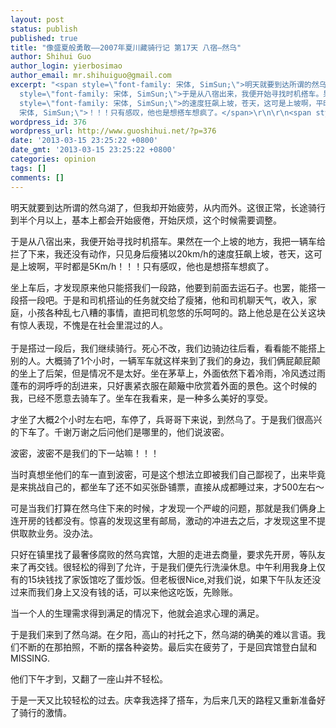 ```yaml
---
layout: post
status: publish
published: true
title: "像盛夏般勇敢——2007年夏川藏骑行记 第17天 八宿—然乌"
author: Shihui Guo
author_login: yierbosimao
author_email: mr.shihuiguo@gmail.com
excerpt: "<span style=\"font-family: 宋体, SimSun;\">明天就要到达所谓的然乌湖了，但我却开始疲劳，从内而外。这很正常，长途骑行到半个月以上，基本上都会开始疲倦，开始厌烦，这个时候需要调整。</span>\r\n\r\n<span
  style=\"font-family: 宋体, SimSun;\">于是从八宿出来，我便开始寻找时机搭车。果然在一个上坡的地方，我把一辆车给拦了下来，我还没有动作，只见身后瘦猪以</span>20km/h<span
  style=\"font-family: 宋体, SimSun;\">的速度狂飙上坡，苍天，这可是上坡啊，平时都是</span>5Km/h<span style=\"font-family:
  宋体, SimSun;\">！！！只有感叹，他也是想搭车想疯了。</span>\r\n\r\n<span style=\"font-family: 宋体, SimSun;\">坐上车后，才发现原来他只能搭我们一段路，他要到前面去运石子。也罢，能搭一段搭一段吧。于是和司机搭讪的任务就交给了瘦猪，他和司机聊天气，收入，家庭，小孩各种乱七八糟的事情，直把司机忽悠的乐呵呵的。路上他总是在公关这块有惊人表现，不愧是在社会里混过的人。</span>\r\n"
wordpress_id: 376
wordpress_url: http://www.guoshihui.net/?p=376
date: '2013-03-15 23:25:22 +0800'
date_gmt: '2013-03-15 23:25:22 +0800'
categories: opinion
tags: []
comments: []
---
```

<p><span style="font-family: 宋体, SimSun;">明天就要到达所谓的然乌湖了，但我却开始疲劳，从内而外。这很正常，长途骑行到半个月以上，基本上都会开始疲倦，开始厌烦，这个时候需要调整。</span></p>
<p><span style="font-family: 宋体, SimSun;">于是从八宿出来，我便开始寻找时机搭车。果然在一个上坡的地方，我把一辆车给拦了下来，我还没有动作，只见身后瘦猪以</span>20km/h<span style="font-family: 宋体, SimSun;">的速度狂飙上坡，苍天，这可是上坡啊，平时都是</span>5Km/h<span style="font-family: 宋体, SimSun;">！！！只有感叹，他也是想搭车想疯了。</span></p>
<p><span style="font-family: 宋体, SimSun;">坐上车后，才发现原来他只能搭我们一段路，他要到前面去运石子。也罢，能搭一段搭一段吧。于是和司机搭讪的任务就交给了瘦猪，他和司机聊天气，收入，家庭，小孩各种乱七八糟的事情，直把司机忽悠的乐呵呵的。路上他总是在公关这块有惊人表现，不愧是在社会里混过的人。</span><br />
<a id="more"></a><a id="more-376"></a><br />
<span style="font-family: 宋体, SimSun;">于是搭过一段后，我们继续骑行。死心不改，我们边骑边往后看，看看能不能搭上别的人。大概骑了</span>1<span style="font-family: 宋体, SimSun;">个小时，一辆军车就这样来到了我们的身边，我们俩屁颠屁颠的坐上了后架，但是情况不是太好。坐在茅草上，外面依然下着冷雨，冷风透过雨蓬布的洞呼呼的刮进来，只好裹紧衣服在颠簸中欣赏着外面的景色。这个时候的我，已经不愿意去骑车了。坐车在我看来，是一种多么美好的享受。</span></p>
<p><span style="font-family: 宋体, SimSun;">才坐了大概</span>2<span style="font-family: 宋体, SimSun;">个小时左右吧，车停了，兵哥哥下来说，到然乌了。于是我们很高兴的下车了。千谢万谢之后问他们是哪里的，他们说波密。</span></p>
<p><span style="font-family: 宋体, SimSun;">波密，波密不是我们的下一站嘛！！！</span></p>
<p><span style="font-family: 宋体, SimSun;">当时真想坐他们的车一直到波密，可是这个想法立即被我们自己鄙视了，出来毕竟是来挑战自己的，都坐车了还不如买张卧铺票，直接从成都睡过来，才</span>500<span style="font-family: 宋体, SimSun;">左右～</span></p>
<p><span style="font-family: 宋体, SimSun;">可是当我们打算在然乌住下来的时候，才发现一个严峻的问题，那就是我们俩身上连开房的钱都没有。惊喜的发现这里有邮局，激动的冲进去之后，才发现这里不提供取款业务。没办法。</span></p>
<p><span style="font-family: 宋体, SimSun;">只好在镇里找了最奢侈腐败的然乌宾馆，大胆的走进去商量，要求先开房，等队友来了再交钱。很轻松的得到了允许，于是我们便先行洗澡休息。中午利用我身上仅有的</span>15<span style="font-family: 宋体, SimSun;">块钱找了家饭馆吃了蛋炒饭。但老板很</span>Nice,<span style="font-family: 宋体, SimSun;">对我们说，如果下午队友还没过来而我们身上又没有钱的话，可以来他这吃饭，先赊账。</span></p>
<p><span style="font-family: 宋体, SimSun;">当一个人的生理需求得到满足的情况下，他就会追求心理的满足。</span></p>
<p><span style="font-family: 宋体, SimSun;">于是我们来到了然乌湖。在夕阳，高山的衬托之下，然乌湖的确美的难以言语。我们不断的在那拍照，不断的摆各种姿势。最后实在疲劳了，于是回宾馆登白鼠和</span>MISSING.</p>
<p><span style="font-family: 宋体, SimSun;">他们下午才到，又翻了一座山并不轻松。</span></p>
<p><span style="font-family: 宋体, SimSun;">于是一天又比较轻松的过去。庆幸我选择了搭车，为后来几天的路程又重新准备好了骑行的激情。</span></p>
